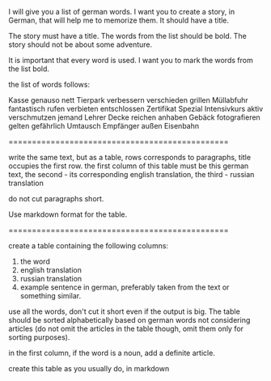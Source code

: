 I will give you a list of german words. I want you to create a story, in German, that will help me to memorize them. It should have a title.

The story must have a title. The words from the list should be bold. The story should not be about some adventure.

It is important that every word is used.
I want you to mark the words from the list bold.


the list of words follows:

Kasse
genauso
nett
Tierpark
verbessern
verschieden
grillen
Müllabfuhr
fantastisch
rufen
verbieten
entschlossen
Zertifikat
Spezial
Intensivkurs
aktiv
verschmutzen
jemand
Lehrer
Decke
reichen
anhaben
Gebäck
fotografieren
gelten
gefährlich
Umtausch
Empfänger
außen
Eisenbahn

===============================================

write the same text, but as a table, rows corresponds to paragraphs, title occupies the first row. 
the first column of this table must be this german text, 
the second - its corresponding english translation,
the third - russian translation

do not cut paragraphs short. 

Use markdown format for the table.

===============================================

create a table containing the following columns:

1. the word
2. english translation
3. russian translation
4. example sentence in german, preferably taken from the text or something similar.

use all the words, don't cut it short even if the output is big. The table should be sorted alphabetically based on german words not considering articles (do not omit the articles in the table though, omit them only for sorting purposes).

in the first column, if the word is a noun, add a definite article.

create this table as you usually do, in markdown

